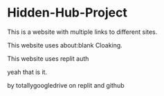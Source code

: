 # Hidden-Hub-Project

This is a website with multiple links to different sites.

This website uses about:blank Cloaking.

This website uses replit auth

yeah that is it.

<for github>

by totallygoogledrive on replit and github
<by totallygoogledrive on replit and github>
